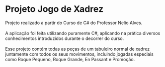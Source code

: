 # Projeto Jogo de Xadrez

Projeto realizado a partir do Curso de C# do Professor Nelio Alves. <br/>
<br/>
A aplicação foi feita utilizando puramente C#, aplicando na prática diversos conhecimentos introduzidos durante o decorrer do curso. <br/>
<br/>
Esse projeto contém todas as peças de um tabuleiro normal de xadrez juntamente com todos os seus movimentos, incluindo jogadas especiais como Roque Pequeno, Roque Grande, En Passant e Promoção.
